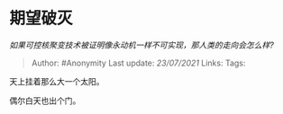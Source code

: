 # 期望破灭
*如果可控核聚变技术被证明像永动机一样不可实现，那人类的走向会怎么样?*

> Author: #Anonymity
> Last update: *23/07/2021*
> Links:
> Tags:

天上挂着那么大一个太阳。

偶尔白天也出个门。

